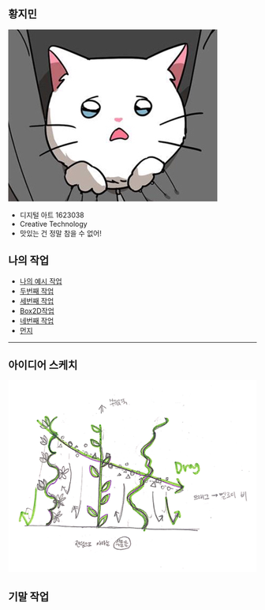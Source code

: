 

## 황지민
 ![예시 이미지](./Chunbae.jpeg)
 * 디지털 아트 1623038
 * Creative Technology
 * 맛있는 건 정말 참을 수 없어!

## 나의 작업
 * [나의 예시 작업](./EX01/)
 * [두번째 작업](https://editor.p5js.org/sau04232@gmail.com/sketches/YNSS5VDxp)
 * [세번째 작업](https://editor.p5js.org/sau04232@gmail.com/sketches/1cMjXUDM_)
 * [Box2D작업](./BoXes/)
 * [네번째 작업](https://editor.p5js.org/sau04232@gmail.com/sketches/ioZCiZ2o2)
 * [먼지](https://editor.p5js.org/sau04232@gmail.com/full/YNSS5VDxp)





* * *





## 아이디어 스케치
 ![예시 이미지](./MelodyForest.jpg)

## 기말 작업
